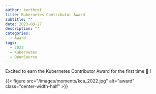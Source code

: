 ```yaml
---
author: kerthcet
title: Kubernetes Contributor Award
subtitle: ""
date: 2023-03-27
description: ""
categories:
  - Award
tags:
  - 2023
  - Kubernetes
  - OpenSource
---
```


Excited to earn the Kubernetes Contributor Award for the first time 🎉 !

{{< figure src="/images/moments/kca_2022.jpg" alt="award" class="center-width-half" >}}
